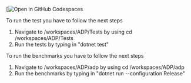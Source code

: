 ﻿[![Open in GitHub Codespaces](https://codespaces.new/GertvandenBerg/ADP)

To run the test you have to follow the next steps

1. Navigate to /workspaces/ADP/Tests by using cd /workspaces/ADP/Tests
2. Run the tests by typing in "dotnet test"

To run the benchmarks you have to follow the next steps

1. Navigate to /workspaces/ADP/adp by using cd /workspaces/ADP/adp
2. Run the benchmarks by typing in "dotnet run --configuration Release"

